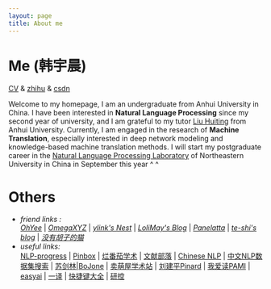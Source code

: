 ```yaml
---
layout: page
title: About me
---
```


# Me (韩宇晨)

[CV](https://cdn.jsdelivr.net/gh/hannlp/Books@1.02/private/me_cv_zh.pdf) & [zhihu](https://www.zhihu.com/people/han-yu-chen-3) & [csdn](https://blog.csdn.net/qq_42734797)

Welcome to my homepage, I am an undergraduate from Anhui University in China. I have been interested in **Natural Language Processing** since my second year of university, and I am grateful to my tutor [Liu Huiting](http://cs.ahu.edu.cn/7d/7e/c11202a163198/page.htm) from Anhui University. Currently, I am engaged in the research of **Machine Translation**, especially interested in deep network modeling and knowledge-based machine translation methods. I will start my postgraduate career in the [Natural Language Processing Laboratory](http://www.nlplab.com/) of Northeastern University in China in September this year ^ ^

# Others
- *friend links :*  
[*OhYee*](https://www.oyohyee.com/) | [*OmegaXYZ*](https://www.omegaxyz.com/) | [*ylink's Nest*](http://ylinknest.top/) | [*LoliMay's Blog*](https://www.lolimay.cn) | [*Panelatta*](https://panelatta.top/) | [*te-shi's blog*](http://te-shi.com/) | [*没有胡子的猫*](http://39.96.68.13/)
- *useful links:*  
 [NLP-progress](http://nlpprogress.com/) | [Pinbox](https://withpinbox.com/) | [烂番茄学术](https://xueshu.lanfanshu.cn/) | [文献部落](http://459.org/) |  [Chinese NLP](https://chinesenlp.xyz/#/) | [中文NLP数据集搜索](https://www.cluebenchmarks.com/dataSet_search.html) | [苏剑林|BoJone](https://spaces.ac.cn/category/Big-Data) | [卖萌屋学术站](https://arxiv.xixiaoyao.cn/) | [刘建平Pinard](https://www.cnblogs.com/pinard/) | [我爱读PAMI](http://blog.sciencenet.cn/home.php?mod=space&uid=205121) | [easyai](https://easyai.tech/) | [一译](https://yiyibooks.cn/) | [快捷键大全](http://mykeys.sinaapp.com/index.php#) | [研控](https://www.yankong.org/)
